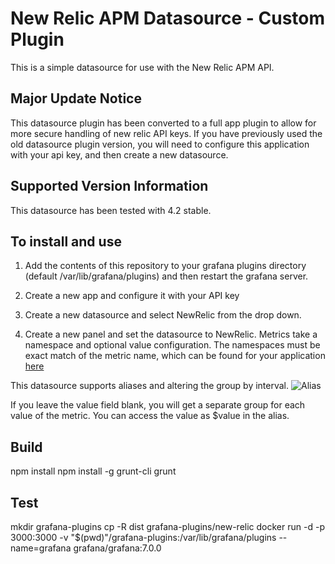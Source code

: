 # New Relic APM Datasource -  Custom Plugin
This is a simple datasource for use with the New Relic APM API. 

## Major Update Notice
This datasource plugin has been converted to a full app plugin to allow for more secure handling of 
new relic API keys. If you have previously used the old datasource plugin version, you will need to
configure this application with your api key, and then create a new datasource.

## Supported Version Information
This datasource has been tested with 4.2 stable.

## To install and use

1. Add the contents of this repository to your grafana plugins directory (default /var/lib/grafana/plugins) and then restart the grafana server.

2. Create a new app and configure it with your API key

2. Create a new datasource and select NewRelic from the drop down.

3. Create a new panel and set the datasource to NewRelic. Metrics take a namespace and optional value configuration. The namespaces must be exact match of the metric name, which can be found for your application [here](https://rpm.newrelic.com/api/explore/applications/metric_names)

This datasource supports aliases and altering the group by interval.
![Alias](http://i.imgur.com/sV0bEoA.png)

If you leave the value field blank, you will get a separate group for each value of the metric. You can access the value as $value in the alias.

## Build
npm install
npm install -g grunt-cli
grunt

## Test
mkdir grafana-plugins
cp -R dist grafana-plugins/new-relic
docker run -d -p 3000:3000 -v "$(pwd)"/grafana-plugins:/var/lib/grafana/plugins --name=grafana grafana/grafana:7.0.0